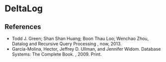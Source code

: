 # DeltaLog


## References

* Todd J. Green; Shan Shan Huang; Boon Thau Loo; Wenchao Zhou, Datalog and Recursive Query Processing , now, 2013.
* Garcia-Molina, Hector, Jeffrey D. Ullman, and Jennifer Widom. Database Systems: The Complete Book. , 2009. Print.
